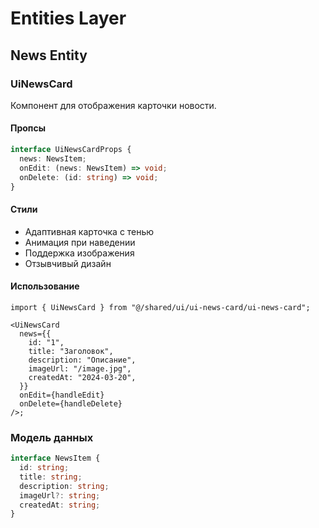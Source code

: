 # Entities Layer

## News Entity

### UiNewsCard

Компонент для отображения карточки новости.

#### Пропсы

```typescript
interface UiNewsCardProps {
  news: NewsItem;
  onEdit: (news: NewsItem) => void;
  onDelete: (id: string) => void;
}
```

#### Стили

- Адаптивная карточка с тенью
- Анимация при наведении
- Поддержка изображения
- Отзывчивый дизайн

#### Использование

```tsx
import { UiNewsCard } from "@/shared/ui/ui-news-card/ui-news-card";

<UiNewsCard
  news={{
    id: "1",
    title: "Заголовок",
    description: "Описание",
    imageUrl: "/image.jpg",
    createdAt: "2024-03-20",
  }}
  onEdit={handleEdit}
  onDelete={handleDelete}
/>;
```

### Модель данных

```typescript
interface NewsItem {
  id: string;
  title: string;
  description: string;
  imageUrl?: string;
  createdAt: string;
}
```
